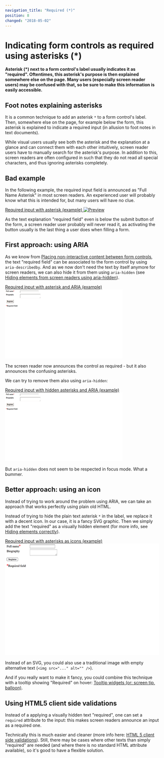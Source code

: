 ```yaml
---
navigation_title: "Required (*)"
position: 8
changed: "2018-05-02"
---
```


# Indicating form controls as required using asterisks (*)

**Asterisk (*) next to a form control's label usually indicates it as "required". Oftentimes, this asterisk's purpose is then explained somewhere else on the page. Many users (especially screen reader users) may be confused with that, so be sure to make this information is easily accessible.**

## Foot notes explaining asterisks

It is a common technique to add an asterisk `*` to a form control's label. Then, somewhere else on the page, for example below the form, this asterisk is explained to indicate a required input (in allusion to foot notes in text documents).

While visual users usually see both the asterisk and the explanation at a glance and can connect them with each other intuitively, screen reader users have to manually search for the asterisk's purpose. In addition to this, screen readers are often configured in such that they do not read all special characters, and thus ignoring asterisks completely.

## Bad example

In the following example, the required input field is announced as "Full Name Asterisk" in most screen readers. An experienced user will probably know what this is intended for, but many users will have no clue.

[Required input with asterisk (example) ![Preview](_examples/required-input-with-asterisk/_example.png)](_examples/required-input-with-asterisk)

As the text explanation "required field" even is below the submit button of the form, a screen reader user probably will never read it, as activating the button usually is the last thing a user does when filling a form.

## First approach: using ARIA

As we know from [Placing non-interactive content between form controls](/pages/examples/forms/non-interactive-content), the text "required field" can be associated to the form control by using `aria-describedby`. And as we now don't need the text by itself anymore for screen readers, we can also hide it from them using `aria-hidden` (see [Hiding elements from screen readers using aria-hidden](/pages/examples/hiding-elements/from-screen-readers)).

[Required input with asterisk and ARIA (example) ![Preview](_examples/required-input-with-asterisk-and-aria/_example.png)](_examples/required-input-with-asterisk-and-aria)

The screen reader now announces the control as required - but it also announces the confusing asterisks.

We can try to remove them also using `aria-hidden`:

[Required input with hidden asterisks and ARIA (example) ![Preview](_examples/required-input-with-hidden-asterisks-and-aria/_example.png)](_examples/required-input-with-hidden-asterisks-and-aria)

But `aria-hidden` does not seem to be respected in focus mode. What a bummer.

## Better approach: using an icon

Instead of trying to work around the problem using ARIA, we can take an approach that works perfectly using plain old HTML.

Instead of trying to hide the plain text asterisk `*` in the label, we replace it with a decent icon. In our case, it is a fancy SVG graphic. Then we simply add the text "required" as a visually hidden element (for more info, see [Hiding elements correctly](/pages/examples/hiding-elements)).

[Required input with asterisks as icons (example) ![Preview](_examples/required-input-with-asterisks-as-icons/_example.png)](_examples/required-input-with-asterisks-as-icons)

Instead of an SVG, you could also use a traditional image with empty alternative text (`<img src="..." alt="" />`).

And if you really want to make it fancy, you could combine this technique with a tooltip showing "Required" on hover: [Tooltip widgets (or: screen tip, balloon)](/pages/examples/widgets/tooltips).

## Using HTML5 client side validations

Instead of a applying a visually hidden text "required", one can set a `required` attribute to the input: this makes screen readers announce an input as a required one.

Technically this is much easier and cleaner (more info here: [HTML 5 client side validations](/pages/examples/forms/html-5-validations)). Still, there may be cases where other texts than simply "required" are needed (and where there is no standard HTML attribute available), so it's good to have a flexible solution.